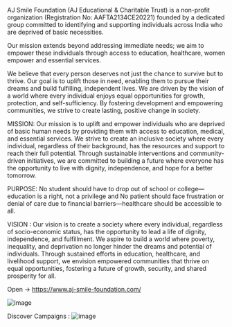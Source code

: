 AJ Smile Foundation (AJ Educational & Charitable Trust) is a non-profit organization (Registration No: AAFTA2134CE20221) founded by a dedicated group committed to identifying and supporting individuals across India who are deprived of basic necessities.

Our mission extends beyond addressing immediate needs; we aim to empower these individuals through access to education, healthcare, women empower and essential services.

We believe that every person deserves not just the chance to survive but to thrive. Our goal is to uplift those in need, enabling them to pursue their dreams and build fulfilling, independent lives. We are driven by the vision of a world where every individual enjoys equal opportunities for growth, protection, and self-sufficiency. By fostering development and empowering communities, we strive to create lasting, positive change in society.

   
MISSION: Our mission is to uplift and empower individuals who are deprived of basic human needs by providing them with access to education, medical, and essential services. We strive to create an inclusive society where every individual, regardless of their background, has the resources and support to reach their full potential. Through sustainable interventions and community-driven initiatives, we are committed to building a future where everyone has the opportunity to live with dignity, independence, and hope for a better tomorrow.

PURPOSE: No student should have to drop out of school or college—education is a right, not a privilege and No patient should face frustration or denial of care due to financial barriers—healthcare should be accessible to all.

VISION : Our vision is to create a society where every individual, regardless of socio-economic status, has the opportunity to lead a life of dignity, independence, and fulfillment. We aspire to build a world where poverty, inequality, and deprivation no longer hinder the dreams and potential of individuals. Through sustained efforts in education, healthcare, and livelihood support, we envision empowered communities that thrive on equal opportunities, fostering a future of growth, security, and shared prosperity for all.

Open -> https://www.aj-smile-foundation.com/

![image](https://github.com/user-attachments/assets/6f99e423-2cbc-40f8-b7d0-d45bc031eaa0)

Discover Campaigns : 
![image](https://github.com/user-attachments/assets/73b0da5c-b8ec-4335-a7a7-c63ce02e0c73)

